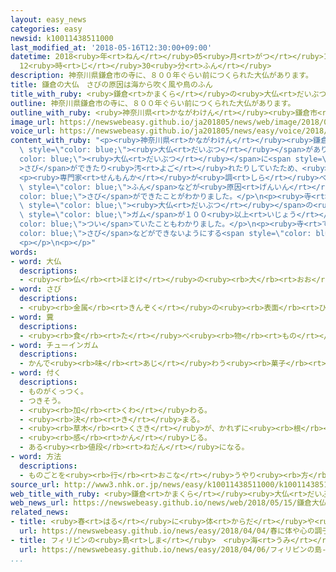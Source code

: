 ```yaml
---
layout: easy_news
categories: easy
newsid: k10011438511000
last_modified_at: '2018-05-16T12:30:00+09:00'
datetime: 2018<ruby>年<rt>ねん</rt></ruby>05<ruby>月<rt>がつ</rt></ruby>16<ruby>日<rt>にち</rt></ruby>
  12<ruby>時<rt>じ</rt></ruby>30<ruby>分<rt>ふん</rt></ruby>
description: 神奈川県鎌倉市の寺に、８００年ぐらい前につくられた大仏があります。
title: 鎌倉の大仏　さびの原因は海から吹く風や鳥のふん
title_with_ruby: <ruby>鎌倉<rt>かまくら</rt></ruby>の<ruby>大仏<rt>だいぶつ</rt></ruby>　さびの<ruby>原因<rt>げんいん</rt></ruby>は<ruby>海<rt>うみ</rt></ruby>から<ruby>吹<rt>ふ</rt></ruby>く<ruby>風<rt>かぜ</rt></ruby>や<ruby>鳥<rt>とり</rt></ruby>のふん
outline: 神奈川県鎌倉市の寺に、８００年ぐらい前につくられた大仏があります。
outline_with_ruby: <ruby>神奈川県<rt>かながわけん</rt></ruby><ruby>鎌倉市<rt>かまくらし</rt></ruby>の<ruby>寺<rt>てら</rt></ruby>に、８００<ruby>年<rt>ねん</rt></ruby>ぐらい<ruby>前<rt>まえ</rt></ruby>につくられた<ruby>大仏<rt>だいぶつ</rt></ruby>があります。
image_url: https://newswebeasy.github.io/ja201805/news/web/image/2018/05/15/K10011438511_1805150805_1805150808_01_03.jpg
voice_url: https://newswebeasy.github.io/ja201805/news/easy/voice/2018/05/16/k10011438511000.mp4
content_with_ruby: "<p><ruby>神奈川県<rt>かながわけん</rt></ruby><ruby>鎌倉市<rt>かまくらし</rt></ruby>の<ruby>寺<rt>てら</rt></ruby>に、８００<ruby>年<rt>ねん</rt></ruby>ぐらい<ruby>前<rt>まえ</rt></ruby>につくられた<span\
  \ style=\"color: blue;\"><ruby>大仏<rt>だいぶつ</rt></ruby></span>があります。この<span style=\"\
  color: blue;\"><ruby>大仏<rt>だいぶつ</rt></ruby></span>に<span style=\"color: blue;\"\
  >さび</span>ができたり<ruby>汚<rt>よご</rt></ruby>れたりしていたため、<ruby>寺<rt>てら</rt></ruby>はおととし<ruby>掃除<rt>そうじ</rt></ruby>をしました。</p>\n\
  <p><ruby>専門家<rt>せんもんか</rt></ruby>が<ruby>調<rt>しら</rt></ruby>べると、<ruby>近<rt>ちか</rt></ruby>くの<ruby>海<rt>うみ</rt></ruby>から<ruby>吹<rt>ふ</rt></ruby>く<ruby>風<rt>かぜ</rt></ruby>や<ruby>鳥<rt>とり</rt></ruby>の<span\
  \ style=\"color: blue;\">ふん</span>などが<ruby>原因<rt>げんいん</rt></ruby>で、<span style=\"\
  color: blue;\">さび</span>ができたことがわかりました。</p>\n<p><ruby>寺<rt>てら</rt></ruby>に<ruby>来<rt>き</rt></ruby>た<ruby>人<rt>ひと</rt></ruby>は、<span\
  \ style=\"color: blue;\"><ruby>大仏<rt>だいぶつ</rt></ruby></span>の<ruby>体<rt>からだ</rt></ruby>の<ruby>中<rt>なか</rt></ruby>に<ruby>入<rt>はい</rt></ruby>ることができます。<ruby>体<rt>からだ</rt></ruby>の<ruby>中<rt>なか</rt></ruby>には<span\
  \ style=\"color: blue;\">ガム</span>が１００<ruby>以上<rt>いじょう</rt></ruby><span style=\"\
  color: blue;\">つい</span>ていたこともわかりました。</p>\n<p><ruby>寺<rt>てら</rt></ruby>は、<span style=\"\
  color: blue;\">さび</span>などができないようにする<span style=\"color: blue;\"><ruby>方法<rt>ほうほう</rt></ruby></span>を<ruby>考<rt>かんが</rt></ruby>えたいと<ruby>言<rt>い</rt></ruby>っています。</p>\n\
  <p></p>\n<p></p>"
words:
- word: 大仏
  descriptions:
  - <ruby><rb>仏</rb><rt>ほとけ</rt></ruby>の<ruby><rb>大</rb><rt>おお</rt></ruby>きな<ruby><rb>像</rb><rt>ぞう</rt></ruby>。
- word: さび
  descriptions:
  - <ruby><rb>金属</rb><rt>きんぞく</rt></ruby>の<ruby><rb>表面</rb><rt>ひょうめん</rt></ruby>が、<ruby><rb>空気中</rb><rt>くうきちゅう</rt></ruby>の<ruby><rb>酸素</rb><rt>さんそ</rt></ruby>や<ruby><rb>水</rb><rt>みず</rt></ruby>にふれて、<ruby><rb>変化</rb><rt>へんか</rt></ruby>してできたもの。
- word: 糞
  descriptions:
  - <ruby><rb>食</rb><rt>た</rt></ruby>べ<ruby><rb>物</rb><rt>もの</rt></ruby>を<ruby><rb>消化</rb><rt>しょうか</rt></ruby>したあと、<ruby><rb>体外</rb><rt>たいがい</rt></ruby>に<ruby><rb>出</rb><rt>だ</rt></ruby>されるもの。<ruby><rb>大便</rb><rt>だいべん</rt></ruby>。
- word: チューインガム
  descriptions:
  - かんで<ruby><rb>味</rb><rt>あじ</rt></ruby>わう<ruby><rb>菓子</rb><rt>かし</rt></ruby>。ガム。
- word: 付く
  descriptions:
  - ものがくっつく。
  - つきそう。
  - <ruby><rb>加</rb><rt>くわ</rt></ruby>わる。
  - <ruby><rb>決</rb><rt>き</rt></ruby>まる。
  - <ruby><rb>草木</rb><rt>くさき</rt></ruby>が、かれずに<ruby><rb>根</rb><rt>ね</rt></ruby>をおろす。
  - <ruby><rb>感</rb><rt>かん</rt></ruby>じる。
  - ある<ruby><rb>値段</rb><rt>ねだん</rt></ruby>になる。
- word: 方法
  descriptions:
  - ものごとを<ruby><rb>行</rb><rt>おこな</rt></ruby>うやり<ruby><rb>方</rb><rt>かた</rt></ruby>。しかた。
source_url: http://www3.nhk.or.jp/news/easy/k10011438511000/k10011438511000.html
web_title_with_ruby: <ruby>鎌倉<rt>かまくら</rt></ruby><ruby>大仏<rt>だいぶつ</rt></ruby>のさび <ruby>潮風<rt>しおかぜ</rt></ruby>やはとの<ruby>フン<rt>ふん</rt></ruby>などが<ruby>原因<rt>げんいん</rt></ruby>
web_news_url: https://newswebeasy.github.io/news/web/2018/05/15/鎌倉大仏のさび-潮風やはとのフンなどが原因
related_news:
- title: <ruby>春<rt>はる</rt></ruby>に<ruby>体<rt>からだ</rt></ruby>や<ruby>心<rt>こころ</rt></ruby>の<ruby>調子<rt>ちょうし</rt></ruby>がよくないと<ruby>感<rt>かん</rt></ruby>じる<ruby>人<rt>ひと</rt></ruby>が６０％いた
  url: https://newswebeasy.github.io/news/easy/2018/04/04/春に体や心の調子がよくないと感じる人が60いた
- title: フィリピンの<ruby>島<rt>しま</rt></ruby>　<ruby>海<rt>うみ</rt></ruby>をきれいにするため<ruby>半年<rt>はんとし</rt></ruby><ruby>旅行<rt>りょこう</rt></ruby>できない
  url: https://newswebeasy.github.io/news/easy/2018/04/06/フィリピンの島-海をきれいにするため半年旅行できない
...
```

